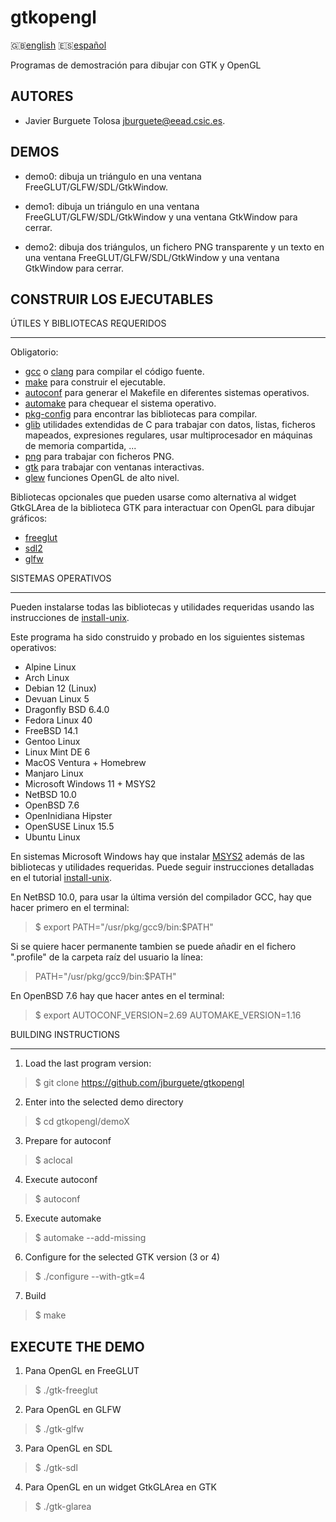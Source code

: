 gtkopengl
=========

:uk:[english](README.md) :es:[español](README.es.md)

Programas de demostración para dibujar con GTK y OpenGL

AUTORES
-------

* Javier Burguete Tolosa
  [jburguete@eead.csic.es](mailto:jburguete@eead.csic.es).

DEMOS
-----

* demo0: dibuja un triángulo en una ventana FreeGLUT/GLFW/SDL/GtkWindow.

* demo1: dibuja un triángulo en una ventana FreeGLUT/GLFW/SDL/GtkWindow y una
  ventana GtkWindow para cerrar.

* demo2: dibuja dos triángulos, un fichero PNG transparente y un texto en una
  ventana FreeGLUT/GLFW/SDL/GtkWindow y una ventana GtkWindow para cerrar.

CONSTRUIR LOS EJECUTABLES
-------------------------

ÚTILES Y BIBLIOTECAS REQUERIDOS
_______________________________

Obligatorio:
* [gcc](https://gcc.gnu.org) o [clang](http://clang.llvm.org) para compilar el
  código fuente.
* [make](http://www.gnu.org/software/make) para construir el ejecutable.
* [autoconf](http://www.gnu.org/software/autoconf) para generar el Makefile en
  diferentes sistemas operativos.
* [automake](http://www.gnu.org/software/automake) para chequear el sistema
  operativo.
* [pkg-config](http://www.freedesktop.org/wiki/Software/pkg-config) para
  encontrar las bibliotecas para compilar.
* [glib](https://developer.gnome.org/glib) utilidades extendidas de C para
  trabajar con datos, listas, ficheros mapeados, expresiones regulares, usar
  multiprocesador en máquinas de memoria compartida, ...
* [png](http://libpng.sourceforge.net) para trabajar con ficheros PNG.
* [gtk](http://www.gtk.org) para trabajar con ventanas interactivas.
* [glew](http://glew.sourceforge.net) funciones OpenGL de alto nivel.

Bibliotecas opcionales que pueden usarse como alternativa al widget GtkGLArea de
la biblioteca GTK para interactuar con OpenGL para dibujar gráficos:
* [freeglut](http://freeglut.sourceforge.net)
* [sdl2](https://www.libsdl.org)
* [glfw](http://www.glfw.org)

SISTEMAS OPERATIVOS
___________________

Pueden instalarse todas las bibliotecas y utilidades requeridas usando las
instrucciones de [install-unix](https://github.com/jburguete/install-unix).

Este programa ha sido construido y probado en los siguientes sistemas
operativos:
* Alpine Linux
* Arch Linux
* Debian 12 (Linux)
* Devuan Linux 5
* Dragonfly BSD 6.4.0
* Fedora Linux 40
* FreeBSD 14.1
* Gentoo Linux
* Linux Mint DE 6
* MacOS Ventura + Homebrew
* Manjaro Linux
* Microsoft Windows 11 + MSYS2
* NetBSD 10.0
* OpenBSD 7.6
* OpenInidiana Hipster
* OpenSUSE Linux 15.5
* Ubuntu Linux 

En sistemas Microsoft Windows hay que instalar
[MSYS2](http://sourceforge.net/projects/msys2) además de las bibliotecas y
utilidades requeridas. Puede seguir instrucciones detalladas en el tutorial
[install-unix](https://github.com/jburguete/install-unix/blob/master/tutorial.pdf).

En NetBSD 10.0, para usar la última versión del compilador GCC, hay que hacer
primero en el terminal:
> $ export PATH="/usr/pkg/gcc9/bin:$PATH"

Si se quiere hacer permanente tambien se puede añadir en el fichero ".profile"
de la carpeta raíz del usuario la línea:
> PATH="/usr/pkg/gcc9/bin:$PATH"

En OpenBSD 7.6 hay que hacer antes en el terminal:
> $ export AUTOCONF\_VERSION=2.69 AUTOMAKE\_VERSION=1.16

BUILDING INSTRUCTIONS
_____________________

1. Load the last program version:
> $ git clone https://github.com/jburguete/gtkopengl

2. Enter into the selected demo directory
> $ cd gtkopengl/demoX

3. Prepare for autoconf
> $ aclocal

4. Execute autoconf
> $ autoconf

5. Execute automake
> $ automake --add-missing

6. Configure for the selected GTK version (3 or 4)
> $ ./configure --with-gtk=4

7. Build
> $ make

EXECUTE THE DEMO
----------------

1. Pana OpenGL en FreeGLUT
> $ ./gtk-freeglut

2. Para OpenGL en GLFW
> $ ./gtk-glfw

3. Para OpenGL en SDL
> $ ./gtk-sdl

4. Para OpenGL en un widget GtkGLArea en GTK
> $ ./gtk-glarea
